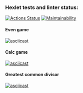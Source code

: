 ### Hexlet tests and linter status:
[![Actions Status](https://github.com/suberg/java-project-61/actions/workflows/hexlet-check.yml/badge.svg)](https://github.com/suberg/java-project-61/actions)
[![Maintainability](https://api.codeclimate.com/v1/badges/7c55fb715db3e218f254/maintainability)](https://codeclimate.com/github/suberg/java-project-61/maintainability)

#### Even game
[![asciicast](https://asciinema.org/a/qTpmSWTIuxyqtM8wJxcFY8wwK.svg)](https://asciinema.org/a/qTpmSWTIuxyqtM8wJxcFY8wwK)

#### Calc game
[![asciicast](https://asciinema.org/a/1LPIIUCEOQZNIJizmKy9O42K3.svg)](https://asciinema.org/a/1LPIIUCEOQZNIJizmKy9O42K3)

#### Greatest common divisor
[![asciicast](https://asciinema.org/a/Z4elVhRxIeFSVVgnpnPMN2h6I.svg)](https://asciinema.org/a/Z4elVhRxIeFSVVgnpnPMN2h6I)